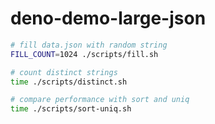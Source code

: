 # deno-demo-large-json

```bash
# fill data.json with random string
FILL_COUNT=1024 ./scripts/fill.sh

# count distinct strings
time ./scripts/distinct.sh

# compare performance with sort and uniq
time ./scripts/sort-uniq.sh
```
